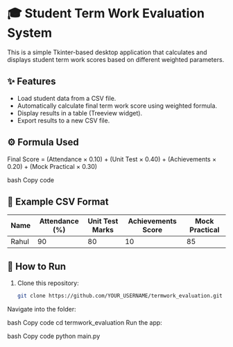 # 🎓 Student Term Work Evaluation System

This is a simple Tkinter-based desktop application that calculates and displays
student term work scores based on different weighted parameters.

## ✨ Features
- Load student data from a CSV file.
- Automatically calculate final term work score using weighted formula.
- Display results in a table (Treeview widget).
- Export results to a new CSV file.

## ⚙️ Formula Used
Final Score = (Attendance × 0.10) + (Unit Test × 0.40) + (Achievements × 0.20) + (Mock Practical × 0.30)

bash
Copy code

## 🧮 Example CSV Format
| Name | Attendance (%) | Unit Test Marks | Achievements Score | Mock Practical |
|------|----------------|-----------------|--------------------|----------------|
| Rahul | 90 | 80 | 10 | 85 |

## 🚀 How to Run
1. Clone this repository:
   ```bash
   git clone https://github.com/YOUR_USERNAME/termwork_evaluation.git
Navigate into the folder:

bash
Copy code
cd termwork_evaluation
Run the app:

bash
Copy code
python main.py
